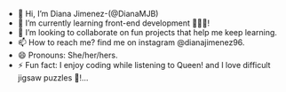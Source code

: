- 👋 Hi, I’m Diana Jimenez-(@DianaMJB) 
- 🌱 I’m currently learning front-end development 👩🏻‍💻!
- 🌺 I’m looking to collaborate on fun projects that help me keep learning.
- 📫 How to reach me? find me on instagram @dianajimenez96.
- 😄 Pronouns: She/her/hers.
- ⚡ Fun fact: I enjoy coding while listening to Queen! and I love difficult jigsaw puzzles 🧩!...

<!---
DianaMJB/DianaMJB is a ✨ special ✨ repository because its `README.md` (this file) appears on your GitHub profile.
You can click the Preview link to take a look at your changes.
--->

